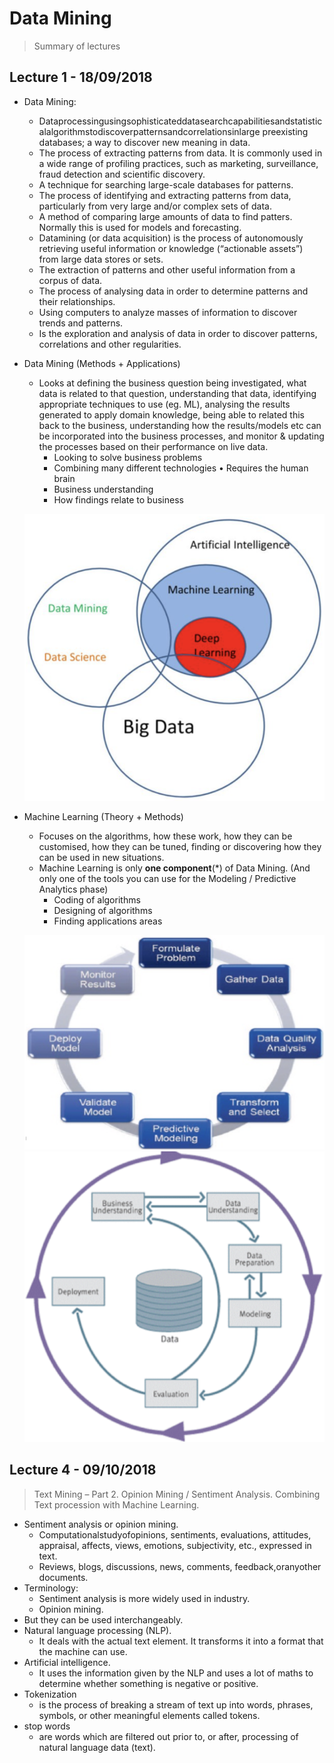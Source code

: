 # Data Mining
> Summary of lectures

## Lecture 1 - 18/09/2018

- Data Mining:
    - Dataprocessingusingsophisticateddatasearchcapabilitiesandstatisticalalgorithmstodiscoverpatternsandcorrelationsinlarge preexisting databases; a way to discover new meaning in data.
    - The process of extracting patterns from data. It is commonly used in a wide range of profiling practices, such as marketing, surveillance, fraud detection and scientific discovery.
    - A technique for searching large-scale databases for patterns.
    - The process of identifying and extracting patterns from data, particularly from very large and/or complex sets of data.
    - A method of comparing large amounts of data to find patters. Normally this is used for models and forecasting.
    - Datamining (or data acquisition) is the process of autonomously retrieving useful information or knowledge (“actionable assets”) from large data stores or sets.
    - The extraction of patterns and other useful information from a corpus of data.
    - The process of analysing data in order to determine patterns and their relationships.
    - Using computers to analyze masses of information to discover trends and patterns.
    - Is the exploration and analysis of data in order to discover patterns, correlations and other regularities.
- Data Mining (Methods + Applications)
    - Looks at defining the business question being investigated, what data is related to that question, understanding that data, identifying appropriate techniques to use (eg. ML), analysing the results generated to apply domain knowledge, being able to related this back to the business, understanding how the results/models etc can be incorporated into the business processes, and monitor & updating the processes based on their performance on live data.
        - Looking to solve business problems
        - Combining many different technologies • Requires the human brain
        - Business understanding
        - How findings relate to business
    
    ![ML and its Intersections](https://raw.githubusercontent.com/bambrozio/academic-corner/master/dit/MScDataAnalytics/dataMining/img/mlIntersections.png)

- Machine Learning (Theory + Methods)
    - Focuses on the algorithms, how these work, how they can be customised, how they can be tuned, finding or discovering how they can be used in new situations.
    - Machine Learning is only **one component**(*) of Data Mining. (And only one of the tools you can use for the Modeling / Predictive Analytics phase)
        - Coding of algorithms
        - Designing of algorithms
        - Finding applications areas

    ![Data Mining Life Cycle](https://raw.githubusercontent.com/bambrozio/academic-corner/master/dit/MScDataAnalytics/dataMining/img/dmLifeCycle.png) ![Data Mining Workflow](https://raw.githubusercontent.com/bambrozio/academic-corner/master/dit/MScDataAnalytics/dataMining/img/dmWorkFlow.png)


## Lecture 4 - 09/10/2018
> Text Mining – Part 2.
> Opinion Mining / Sentiment Analysis.
> Combining Text procession with Machine Learning.

- Sentiment analysis or opinion mining.
    - Computationalstudyofopinions, sentiments, evaluations, attitudes, appraisal, affects, views, emotions, subjectivity, etc., expressed in text.
    - Reviews, blogs, discussions, news, comments, feedback,oranyother documents.
- Terminology:
    - Sentiment analysis is more widely used in industry.
    - Opinion mining.
- But they can be used interchangeably.
- Natural language processing (NLP).
    - It deals with the actual text element. It transforms it into a format that the machine can use.
- Artificial intelligence.
    - It uses the information given by the NLP and uses a lot of maths to determine whether something is negative or positive.
- Tokenization
    - is the process of breaking a stream of text up into words, phrases, symbols, or other meaningful elements called tokens.
- stop words
    - are words which are filtered out prior to, or after, processing of natural language data (text).
